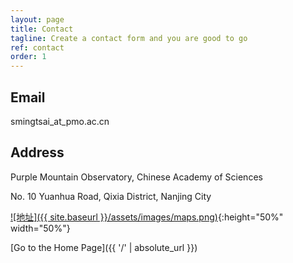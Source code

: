 ```yaml
---
layout: page
title: Contact
tagline: Create a contact form and you are good to go
ref: contact
order: 1
---
```



## Email
smingtsai_at_pmo.ac.cn

## Address

Purple Mountain Observatory, Chinese Academy of Sciences

No. 10 Yuanhua Road, Qixia District, Nanjing City

[![地址]({{ site.baseurl }}/assets/images/maps.png)](https://www.bing.com/maps?osid=c383677f-db0b-4059-b2a7-80fb1a335579&cp=pbmq5btxd9pc&lvl=21.04&pi=0&v=2&sV=2&form=S00027){:height="50%" width="50%"}



[Go to the Home Page]({{ '/' | absolute_url }})
